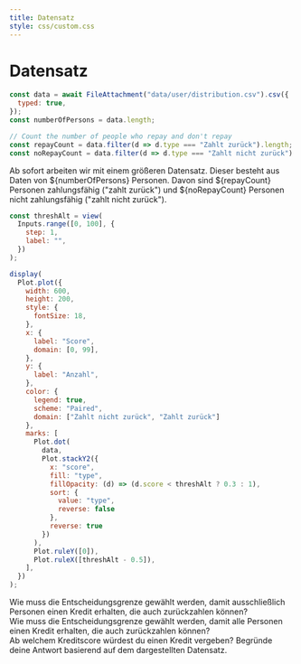 ```yaml
---
title: Datensatz
style: css/custom.css
---
```


# Datensatz

```js
const data = await FileAttachment("data/user/distribution.csv").csv({
  typed: true,
});
const numberOfPersons = data.length;

// Count the number of people who repay and don't repay
const repayCount = data.filter(d => d.type === "Zahlt zurück").length;
const noRepayCount = data.filter(d => d.type === "Zahlt nicht zurück").length;
```

Ab sofort arbeiten wir mit einem größeren Datensatz. Dieser besteht aus Daten von ${numberOfPersons} Personen. Davon sind ${repayCount} Personen zahlungsfähig ("zahlt zurück") und ${noRepayCount} Personen nicht zahlungsfähig ("zahlt nicht zurück").

```js
const threshAlt = view(
  Inputs.range([0, 100], {
    step: 1,
    label: "",
  })
);
```

```js
display(
  Plot.plot({
    width: 600,
    height: 200,
    style: {
      fontSize: 18,
    },
    x: {
      label: "Score",
      domain: [0, 99],
    },
    y: {
      label: "Anzahl",
    },
    color: {
      legend: true,
      scheme: "Paired",
      domain: ["Zahlt nicht zurück", "Zahlt zurück"]
    },
    marks: [
      Plot.dot(
        data,
        Plot.stackY2({
          x: "score",
          fill: "type",
          fillOpacity: (d) => (d.score < threshAlt ? 0.3 : 1),
          sort: {
            value: "type", 
            reverse: false 
          },
          reverse: true
        })
      ),
      Plot.ruleY([0]),
      Plot.ruleX([threshAlt - 0.5]),
    ],
  })
);
```

<div class="tip" label="Aufgabe 1">
Wie muss die Entscheidungsgrenze gewählt werden, damit ausschließlich Personen einen Kredit erhalten, die auch zurückzahlen können?
</div>

<div class="tip" label="Aufgabe 2">
Wie muss die Entscheidungsgrenze gewählt werden, damit alle Personen einen Kredit erhalten, die auch zurückzahlen können?
</div>

<div class="tip" label="Aufgabe 3">
Ab welchem Kreditscore würdest du einen Kredit vergeben? Begründe deine Antwort basierend auf dem dargestellten Datensatz. 
</div>



